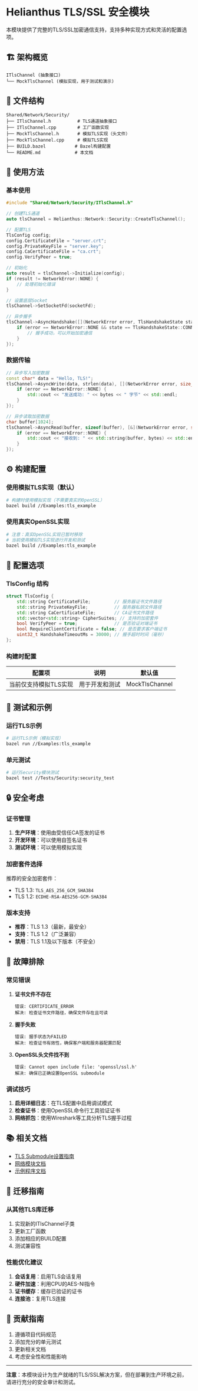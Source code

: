 # Helianthus TLS/SSL 安全模块

本模块提供了完整的TLS/SSL加密通信支持，支持多种实现方式和灵活的配置选项。

## 🏗️ 架构概览

```
ITlsChannel (抽象接口)
└── MockTlsChannel (模拟实现，用于测试和演示)
```

## 📁 文件结构

```
Shared/Network/Security/
├── ITlsChannel.h          # TLS通道抽象接口
├── ITlsChannel.cpp        # 工厂函数实现
├── MockTlsChannel.h       # 模拟TLS实现（头文件）
├── MockTlsChannel.cpp     # 模拟TLS实现
├── BUILD.bazel           # Bazel构建配置
└── README.md             # 本文档
```

## 🚀 使用方法

### 基本使用

```cpp
#include "Shared/Network/Security/ITlsChannel.h"

// 创建TLS通道
auto tlsChannel = Helianthus::Network::Security::CreateTlsChannel();

// 配置TLS
TlsConfig config;
config.CertificateFile = "server.crt";
config.PrivateKeyFile = "server.key";
config.CaCertificateFile = "ca.crt";
config.VerifyPeer = true;

// 初始化
auto result = tlsChannel->Initialize(config);
if (result != NetworkError::NONE) {
    // 处理初始化错误
}

// 设置底层Socket
tlsChannel->SetSocketFd(socketFd);

// 异步握手
tlsChannel->AsyncHandshake([](NetworkError error, TlsHandshakeState state) {
    if (error == NetworkError::NONE && state == TlsHandshakeState::CONNECTED) {
        // 握手成功，可以开始加密通信
    }
});
```

### 数据传输

```cpp
// 异步写入加密数据
const char* data = "Hello, TLS!";
tlsChannel->AsyncWrite(data, strlen(data), [](NetworkError error, size_t bytes) {
    if (error == NetworkError::NONE) {
        std::cout << "发送成功: " << bytes << " 字节" << std::endl;
    }
});

// 异步读取加密数据
char buffer[1024];
tlsChannel->AsyncRead(buffer, sizeof(buffer), [&](NetworkError error, size_t bytes) {
    if (error == NetworkError::NONE) {
        std::cout << "接收到: " << std::string(buffer, bytes) << std::endl;
    }
});
```

## ⚙️ 构建配置

### 使用模拟TLS实现（默认）

```bash
# 构建时使用模拟实现（不需要真实的OpenSSL）
bazel build //Examples:tls_example
```

### 使用真实OpenSSL实现

```bash
# 注意：真实OpenSSL实现已暂时移除
# 当前使用模拟TLS实现进行开发和测试
bazel build //Examples:tls_example
```

## 🔧 配置选项

### TlsConfig 结构

```cpp
struct TlsConfig {
    std::string CertificateFile;         // 服务器证书文件路径
    std::string PrivateKeyFile;          // 服务器私钥文件路径
    std::string CaCertificateFile;       // CA证书文件路径
    std::vector<std::string> CipherSuites; // 支持的加密套件
    bool VerifyPeer = true;              // 是否验证对端证书
    bool RequireClientCertificate = false; // 是否要求客户端证书
    uint32_t HandshakeTimeoutMs = 30000; // 握手超时时间（毫秒）
};
```

### 构建时配置

| 配置项 | 说明 | 默认值 |
|--------|------|--------|
| 当前仅支持模拟TLS实现 | 用于开发和测试 | MockTlsChannel |

## 🧪 测试和示例

### 运行TLS示例

```bash
# 运行TLS示例（模拟实现）
bazel run //Examples:tls_example
```

### 单元测试

```bash
# 运行Security模块测试
bazel test //Tests/Security:security_test
```

## 🔒 安全考虑

### 证书管理

1. **生产环境**：使用由受信任CA签发的证书
2. **开发环境**：可以使用自签名证书
3. **测试环境**：可以使用模拟实现

### 加密套件选择

推荐的安全加密套件：
- TLS 1.3: `TLS_AES_256_GCM_SHA384`
- TLS 1.2: `ECDHE-RSA-AES256-GCM-SHA384`

### 版本支持

- **推荐**：TLS 1.3（最新，最安全）
- **支持**：TLS 1.2（广泛兼容）
- **禁用**：TLS 1.1及以下版本（不安全）

## 🐛 故障排除

### 常见错误

1. **证书文件不存在**
   ```
   错误: CERTIFICATE_ERROR
   解决: 检查证书文件路径，确保文件存在且可读
   ```

2. **握手失败**
   ```
   错误: 握手状态为FAILED
   解决: 检查证书有效性，确保客户端和服务器配置匹配
   ```

3. **OpenSSL头文件找不到**
   ```
   错误: Cannot open include file: 'openssl/ssl.h'
   解决: 确保已正确设置OpenSSL submodule
   ```

### 调试技巧

1. **启用详细日志**：在TLS配置中启用调试模式
2. **检查证书**：使用OpenSSL命令行工具验证证书
3. **网络抓包**：使用Wireshark等工具分析TLS握手过程

## 📚 相关文档

- [TLS Submodule设置指南](../../../docs/TLS_SUBMODULE_SETUP.md)
- [网络模块文档](../README.md)
- [示例程序文档](../../../Examples/README.md)

## 🔄 迁移指南

### 从其他TLS库迁移

1. 实现新的ITlsChannel子类
2. 更新工厂函数
3. 添加相应的BUILD配置
4. 测试兼容性

### 性能优化建议

1. **会话复用**：启用TLS会话复用
2. **硬件加速**：利用CPU的AES-NI指令
3. **证书缓存**：缓存已验证的证书
4. **连接池**：复用TLS连接

## 🤝 贡献指南

1. 遵循项目代码规范
2. 添加充分的单元测试
3. 更新相关文档
4. 考虑安全性和性能影响

---

**注意**：本模块设计为生产就绪的TLS/SSL解决方案，但在部署到生产环境之前，请进行充分的安全审计和测试。

